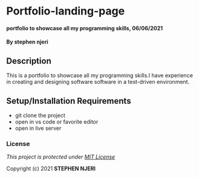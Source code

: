 # Portfolio-landing-page
#### portfolio to showcase all my programming skills, 06/06/2021
#### By **stephen njeri**

## Description
This is a portfolio to showcase all my programming skills.I have experience in creating and designing software software in a test-driven environment.

## Setup/Installation Requirements
* git clone the project
* open in vs code or favorite editor
* open in live server

### License
*This project is protected under [MIT License](License)*

Copyright (c) 2021 **STEPHEN NJERI**